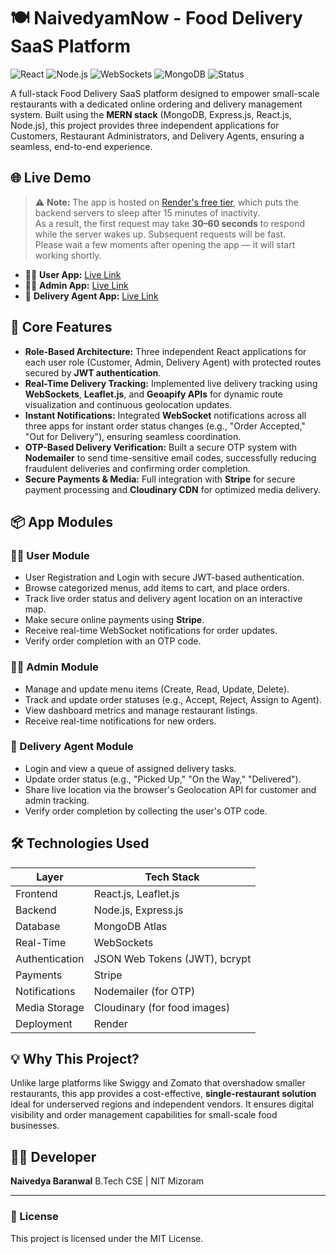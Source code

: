 # 🍽️ NaivedyamNow - Food Delivery SaaS Platform

![React](https://img.shields.io/badge/Frontend-React-blue?logo=react)
![Node.js](https://img.shields.io/badge/Backend-Node.js-green?logo=node.js)
![WebSockets](https://img.shields.io/badge/Real--Time-WebSockets-purple?logo=websockets)
![MongoDB](https://img.shields.io/badge/Database-MongoDB-blue?logo=mongodb)
![Status](https://img.shields.io/badge/Status-Active-success)

A full-stack Food Delivery SaaS platform designed to empower small-scale restaurants with a dedicated online ordering and delivery management system. Built using the **MERN stack** (MongoDB, Express.js, React.js, Node.js), this project provides three independent applications for Customers, Restaurant Administrators, and Delivery Agents, ensuring a seamless, end-to-end experience.

## 🌐 Live Demo

> ⚠️ **Note:** The app is hosted on [Render's free tier](https://render.com/), which puts the backend servers to sleep after 15 minutes of inactivity.  
> As a result, the first request may take **30–60 seconds** to respond while the server wakes up. Subsequent requests will be fast.  
> Please wait a few moments after opening the app — it will start working shortly.

- 👨‍🍳 **User App:** [Live Link](https://food-delivery-app-frontend-rzxm.onrender.com)
- 🧑‍💼 **Admin App:** [Live Link](https://food-delivery-app-admin-58ts.onrender.com/)
- 🚚 **Delivery Agent App:** [Live Link](https://food-delivery-app-deliveryagent.onrender.com/)


## 🚀 Core Features

- **Role-Based Architecture:** Three independent React applications for each user role (Customer, Admin, Delivery Agent) with protected routes secured by **JWT authentication**.
- **Real-Time Delivery Tracking:** Implemented live delivery tracking using **WebSockets**, **Leaflet.js**, and **Geoapify APIs** for dynamic route visualization and continuous geolocation updates.
- **Instant Notifications:** Integrated **WebSocket** notifications across all three apps for instant order status changes (e.g., "Order Accepted," "Out for Delivery"), ensuring seamless coordination.
- **OTP-Based Delivery Verification:** Built a secure OTP system with **Nodemailer** to send time-sensitive email codes, successfully reducing fraudulent deliveries and confirming order completion.
- **Secure Payments & Media:** Full integration with **Stripe** for secure payment processing and **Cloudinary CDN** for optimized media delivery.

## 📦 App Modules

### 👨‍🍳 User Module
- User Registration and Login with secure JWT-based authentication.
- Browse categorized menus, add items to cart, and place orders.
- Track live order status and delivery agent location on an interactive map.
- Make secure online payments using **Stripe**.
- Receive real-time WebSocket notifications for order updates.
- Verify order completion with an OTP code.

### 🧑‍💼 Admin Module
- Manage and update menu items (Create, Read, Update, Delete).
- Track and update order statuses (e.g., Accept, Reject, Assign to Agent).
- View dashboard metrics and manage restaurant listings.
- Receive real-time notifications for new orders.

### 🚚 Delivery Agent Module
- Login and view a queue of assigned delivery tasks.
- Update order status (e.g., "Picked Up," "On the Way," "Delivered").
- Share live location via the browser's Geolocation API for customer and admin tracking.
- Verify order completion by collecting the user's OTP code.

## 🛠️ Technologies Used

| Layer | Tech Stack |
|---|---|
| Frontend | React.js, Leaflet.js |
| Backend | Node.js, Express.js |
| Database | MongoDB Atlas |
| Real-Time | WebSockets |
| Authentication | JSON Web Tokens (JWT), bcrypt |
| Payments | Stripe |
| Notifications | Nodemailer (for OTP) |
| Media Storage | Cloudinary (for food images) |
| Deployment | Render |

## 💡 Why This Project?

Unlike large platforms like Swiggy and Zomato that overshadow smaller restaurants, this app provides a cost-effective, **single-restaurant solution** ideal for underserved regions and independent vendors. It ensures digital visibility and order management capabilities for small-scale food businesses.

## 🧑‍💻 Developer

**Naivedya Baranwal** B.Tech CSE | NIT Mizoram

---

### 📄 License
This project is licensed under the MIT License.
